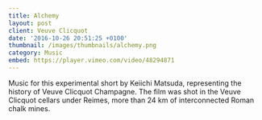 ```yaml
---
title: Alchemy
layout: post
client: Veuve Clicquot
date: '2016-10-26 20:51:25 +0100'
thumbnail: /images/thumbnails/alchemy.png
category: Music
embed: https://player.vimeo.com/video/48294871
---
```


Music for this experimental short by Keiichi Matsuda, representing the history of Veuve Clicquot Champagne. The film was shot in the Veuve Clicquot cellars under Reimes, more than 24 km of interconnected Roman chalk mines.
